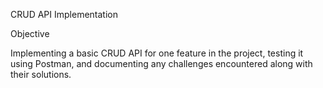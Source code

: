 CRUD API Implementation 


Objective 

Implementing a basic CRUD API for 
one feature in the project, testing it using Postman, and documenting any challenges 
encountered along with their solutions. 
